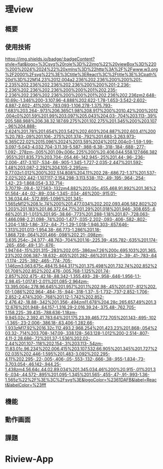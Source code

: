 # 理view

## 概要

## 使用技術
https://img.shields.io/badge/:badgeContent?style=flat&logo=%3Csvg%20role%3D%22img%22%20viewBox%3D%220%200%2024%2024%22%20xmlns%3D%22http%3A%2F%2Fwww.w3.org%2F2000%2Fsvg%22%3E%3Ctitle%3EReact%3C%2Ftitle%3E%3Cpath%20d%3D%22M14.23%2012.004a2.236%202.236%200%200%201-2.235%202.236%202.236%202.236%200%200%201-2.236-2.236%202.236%202.236%200%200%201%202.235-2.236%202.236%202.236%200%200%201%202.236%202.236zm2.648-10.69c-1.346%200-3.107.96-4.888%202.622-1.78-1.653-3.542-2.602-4.887-2.602-.41%200-.783.093-1.106.278-1.375.793-1.683%203.264-.973%206.365C1.98%208.917%200%2010.42%200%2012.004c0%201.59%201.99%203.097%205.043%204.03-.704%203.113-.39%205.588.988%206.38.32.187.69.275%201.102.275%201.345%200%203.107-.96%204.888-2.624%201.78%201.654%203.542%202.603%204.887%202.603.41%200%20.783-.09%201.106-.275%201.374-.792%201.683-3.263.973-6.365C22.02%2015.096%2024%2013.59%2024%2012.004c0-1.59-1.99-3.097-5.043-4.032.704-3.11.39-5.587-.988-6.38-.318-.184-.688-.277-1.092-.278zm-.005%201.09v.006c.225%200%20.406.044.558.127.666.382.955%201.835.73%203.704-.054.46-.142.945-.25%201.44-.96-.236-2.006-.417-3.107-.534-.66-.905-1.345-1.727-2.035-2.447%201.592-1.48%203.087-2.292%204.105-2.295zm-9.77.02c1.012%200%202.514.808%204.11%202.28-.686.72-1.37%201.537-2.02%202.442-1.107.117-2.154.298-3.113.538-.112-.49-.195-.964-.254-1.42-.23-1.868.054-3.32.714-3.707.19-.09.4-.127.563-.132zm4.882%203.05c.455.468.91.992%201.36%201.564-.44-.02-.89-.034-1.345-.034-.46%200-.915.01-1.36.034.44-.572.895-1.096%201.345-1.565zM12%208.1c.74%200%201.477.034%202.202.093.406.582.802%201.203%201.183%201.86.372.64.71%201.29%201.018%201.946-.308.655-.646%201.31-1.013%201.95-.38.66-.773%201.288-1.18%201.87-.728.063-1.466.098-2.21.098-.74%200-1.477-.035-2.202-.093-.406-.582-.802-1.204-1.183-1.86-.372-.64-.71-1.29-1.018-1.946.303-.657.646-1.313%201.013-1.954.38-.66.773-1.286%201.18-1.868.728-.064%201.466-.098%202.21-.098zm-3.635.254c-.24.377-.48.763-.704%201.16-.225.39-.435.782-.635%201.174-.265-.656-.49-1.31-.676-1.947.64-.15%201.315-.283%202.015-.386zm7.26%200c.695.103%201.365.23%202.006.387-.18.632-.405%201.282-.66%201.933-.2-.39-.41-.783-.64-1.174-.225-.392-.465-.774-.705-1.146zm3.063.675c.484.15.944.317%201.375.498%201.732.74%202.852%201.708%202.852%202.476-.005.768-1.125%201.74-2.857%202.475-.42.18-.88.342-1.355.493-.28-.958-.646-1.956-1.1-2.98.45-1.017.81-2.01%201.085-2.964zm-13.395.004c.278.96.645%201.957%201.1%202.98-.45%201.017-.812%202.01-1.086%202.964-.484-.15-.944-.318-1.37-.5-1.732-.737-2.852-1.706-2.852-2.474%200-.768%201.12-1.742%202.852-2.476.42-.18.88-.342%201.356-.494zm11.678%204.28c.265.657.49%201.312.676%201.948-.64.157-1.316.29-2.016.39.24-.375.48-.762.705-1.158.225-.39.435-.788.636-1.18zm-9.945.02c.2.392.41.783.64%201.175.23.39.465.772.705%201.143-.695-.102-1.365-.23-2.006-.386.18-.63.406-1.282.66-1.933zM17.92%2016.32c.112.493.2.968.254%201.423.23%201.868-.054%203.32-.714%203.708-.147.09-.338.128-.563.128-1.012%200-2.514-.807-4.11-2.28.686-.72%201.37-1.536%202.02-2.44%201.107-.118%202.154-.3%203.113-.54zm-11.83.01c.96.234%202.006.415%203.107.532.66.905%201.345%201.727%202.035%202.446-1.595%201.483-3.092%202.295-4.11%202.295-.22-.005-.406-.05-.553-.132-.666-.38-.955-1.834-.73-3.703.054-.46.142-.944.25-1.438zm4.56.64c.44.02.89.034%201.345.034.46%200%20.915-.01%201.36-.034-.44.572-.895%201.095-1.345%201.565-.455-.47-.91-.993-1.36-1.565z%22%2F%3E%3C%2Fsvg%3E&logoColor=%2361DAFB&label=React&labelColor=%23fff

## 機能

## 動作画面

## 課題
# Riview-App
